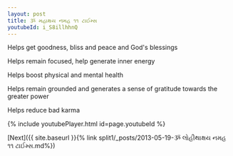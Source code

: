 ```yaml
---
layout: post
title: ૐ મહાક્ષય નમહ ૧૧ ટાઈમ્સ
youtubeId: i_S8illhhnQ
---
```

 
 
Helps get goodness, bliss and peace and God's blessings
 
Helps remain focused, help generate inner energy 
 
Helps boost physical and mental health 
 
Helps remain grounded and generates a sense of gratitude towards the greater power 
 
Helps reduce bad karma
 
 
 
 


{% include youtubePlayer.html id=page.youtubeId %}
 
[Next]({{ site.baseurl }}{% link  split1/_posts/2013-05-19-ૐ લોહીથાક્ષય નમહ ૧૧ ટાઈમ્સ.md%})
 
